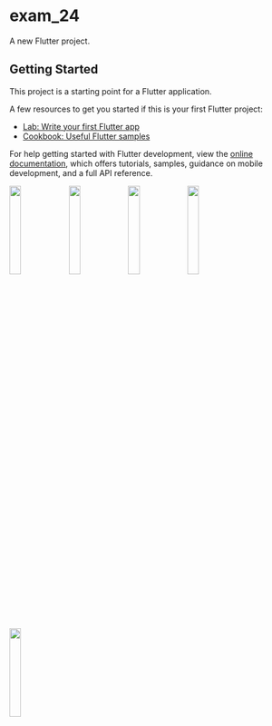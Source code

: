# exam_24

A new Flutter project.

## Getting Started

This project is a starting point for a Flutter application.

A few resources to get you started if this is your first Flutter project:

- [Lab: Write your first Flutter app](https://docs.flutter.dev/get-started/codelab)
- [Cookbook: Useful Flutter samples](https://docs.flutter.dev/cookbook)

For help getting started with Flutter development, view the
[online documentation](https://docs.flutter.dev/), which offers tutorials,
samples, guidance on mobile development, and a full API reference.

<p float="center">
<img src ="https://user-images.githubusercontent.com/119030630/233928436-8d5074d3-b410-4cf5-b261-704426b21afd.png" height = "20%" width = "20%">
<img src ="https://user-images.githubusercontent.com/119030630/233928456-5040ab2e-3bd5-44d1-8460-e09ed53611f4.png" height = "20%" width = "20%">
<img src ="https://user-images.githubusercontent.com/119030630/233928459-ff4d8fcc-d258-4d2b-bf4e-06e19dab741a.png"height = "20%" width = "20%">
<img src ="https://user-images.githubusercontent.com/119030630/233928468-5e3cea3b-f9b2-4a9b-8578-154e666e90f3.png"height = "20%" width = "20%">
<img src ="https://user-images.githubusercontent.com/119030630/233928473-f008ffbe-93fa-42b6-8478-e9b06e3a06e5.png"height = "20%" width = "20%">
</p>
